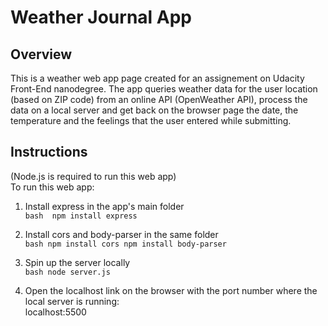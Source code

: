 # Weather Journal App #

## Overview ##

This is a weather web app page created for an assignement on Udacity Front-End nanodegree. 
The app queries weather data for the user location (based on ZIP code) from an online API (OpenWeather API), process the data on a local server and get back on the browser page the date, the temperature and the feelings that the user entered while submitting.

## Instructions ##

(Node.js is required to run this web app)  
To run this web app:  
1. Install express in the app's main folder  
        ```bash 
        npm install express
        ```

2. Install cors and body-parser in the same folder  
        ```bash
        npm install cors
        npm install body-parser
        ```

3. Spin up the server locally  
        ```bash
        node server.js
        ```

4. Open the localhost link on the browser with the port number where the local server is running:  
        localhost:5500

    